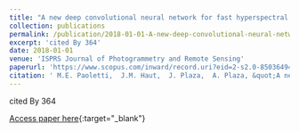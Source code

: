 ```yaml
---
title: "A new deep convolutional neural network for fast hyperspectral image classification"
collection: publications
permalink: /publication/2018-01-01-A-new-deep-convolutional-neural-network-for-fast-hyperspectral-image-classification
excerpt: 'cited By 364'
date: 2018-01-01
venue: 'ISPRS Journal of Photogrammetry and Remote Sensing'
paperurl: 'https://www.scopus.com/inward/record.uri?eid=2-s2.0-85036494607&doi=10.1016%2fj.isprsjprs.2017.11.021&partnerID=40&md5=67decf76482e98532d343130ed5f016f'
citation: ' M.E. Paoletti,  J.M. Haut,  J. Plaza,  A. Plaza, &quot;A new deep convolutional neural network for fast hyperspectral image classification.&quot; ISPRS Journal of Photogrammetry and Remote Sensing, 2018.'
---
```

cited By 364

[Access paper here](https://www.scopus.com/inward/record.uri?eid=2-s2.0-85036494607&doi=10.1016%2fj.isprsjprs.2017.11.021&partnerID=40&md5=67decf76482e98532d343130ed5f016f){:target="_blank"}
